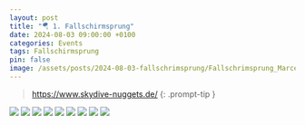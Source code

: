 ```yaml
---
layout: post
title: "🪂 1. Fallschirmsprung"
date: 2024-08-03 09:00:00 +0100
categories: Events
tags: Fallschirmsprung
pin: false
image: /assets/posts/2024-08-03-fallschrimsprung/Fallschrimsprung_Marcel%20(69).JPG
---
```


> <https://www.skydive-nuggets.de/>
{: .prompt-tip }

![](/assets/posts/2024-08-03-fallschrimsprung/IMG-20240803-WA0031.jpg)
![](/assets/posts/2024-08-03-fallschrimsprung/IMG-20240803-WA0006.jpg)
![](/assets/posts/2024-08-03-fallschrimsprung/Fallschrimsprung_Marcel%20(7).JPG)
![](/assets/posts/2024-08-03-fallschrimsprung/Fallschrimsprung_Marcel%20(26).JPG)
![](/assets/posts/2024-08-03-fallschrimsprung/Fallschrimsprung_Marcel%20(65).JPG)
![](/assets/posts/2024-08-03-fallschrimsprung/Fallschrimsprung_Marcel%20(69).JPG)
![](/assets/posts/2024-08-03-fallschrimsprung/IMG-20240803-WA0015.jpg)
![](/assets/posts/2024-08-03-fallschrimsprung/Fallschrimsprung_Marcel%20(165).JPG)
![](/assets/posts/2024-08-03-fallschrimsprung/IMG-20240803-WA0019.jpg)